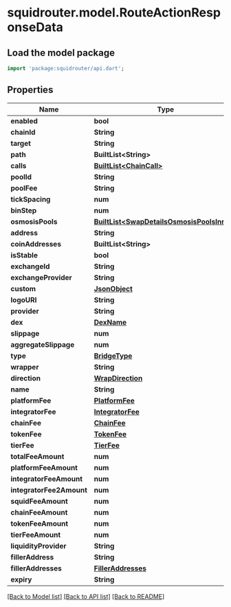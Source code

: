 # squidrouter.model.RouteActionResponseData

## Load the model package
```dart
import 'package:squidrouter/api.dart';
```

## Properties
Name | Type | Description | Notes
------------ | ------------- | ------------- | -------------
**enabled** | **bool** |  | 
**chainId** | **String** |  | 
**target** | **String** |  | 
**path** | **BuiltList&lt;String&gt;** |  | 
**calls** | [**BuiltList&lt;ChainCall&gt;**](ChainCall.md) |  | 
**poolId** | **String** |  | [optional] 
**poolFee** | **String** |  | [optional] 
**tickSpacing** | **num** |  | [optional] 
**binStep** | **num** |  | [optional] 
**osmosisPools** | [**BuiltList&lt;SwapDetailsOsmosisPoolsInner&gt;**](SwapDetailsOsmosisPoolsInner.md) |  | [optional] 
**address** | **String** |  | 
**coinAddresses** | **BuiltList&lt;String&gt;** |  | 
**isStable** | **bool** |  | [optional] 
**exchangeId** | **String** |  | [optional] 
**exchangeProvider** | **String** |  | [optional] 
**custom** | [**JsonObject**](.md) |  | [optional] 
**logoURI** | **String** |  | 
**provider** | **String** |  | 
**dex** | [**DexName**](DexName.md) |  | 
**slippage** | **num** |  | 
**aggregateSlippage** | **num** |  | 
**type** | [**BridgeType**](BridgeType.md) |  | 
**wrapper** | **String** |  | 
**direction** | [**WrapDirection**](WrapDirection.md) |  | 
**name** | **String** |  | 
**platformFee** | [**PlatformFee**](PlatformFee.md) |  | 
**integratorFee** | [**IntegratorFee**](IntegratorFee.md) |  | 
**chainFee** | [**ChainFee**](ChainFee.md) |  | 
**tokenFee** | [**TokenFee**](TokenFee.md) |  | 
**tierFee** | [**TierFee**](TierFee.md) |  | 
**totalFeeAmount** | **num** |  | 
**platformFeeAmount** | **num** |  | 
**integratorFeeAmount** | **num** |  | 
**integratorFee2Amount** | **num** |  | 
**squidFeeAmount** | **num** |  | 
**chainFeeAmount** | **num** |  | 
**tokenFeeAmount** | **num** |  | 
**tierFeeAmount** | **num** |  | 
**liquidityProvider** | **String** |  | 
**fillerAddress** | **String** |  | [optional] 
**fillerAddresses** | [**FillerAddresses**](FillerAddresses.md) |  | [optional] 
**expiry** | **String** |  | 

[[Back to Model list]](../README.md#documentation-for-models) [[Back to API list]](../README.md#documentation-for-api-endpoints) [[Back to README]](../README.md)


